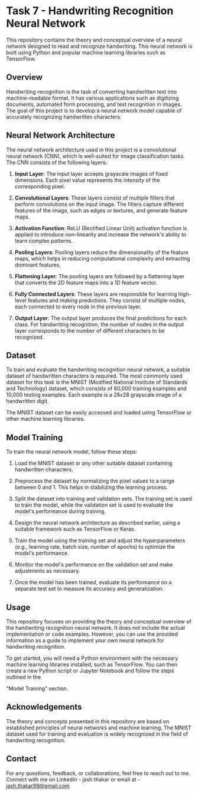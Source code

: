 # Task 7 - Handwriting Recognition Neural Network

This repository contains the theory and conceptual overview of a neural network designed to read and recognize handwriting. This neural network is built using Python and popular machine learning libraries such as TensorFlow.

## Overview

Handwriting recognition is the task of converting handwritten text into machine-readable format. It has various applications such as digitizing documents, automated form processing, and text recognition in images. The goal of this project is to develop a neural network model capable of accurately recognizing handwritten characters.

## Neural Network Architecture

The neural network architecture used in this project is a convolutional neural network (CNN), which is well-suited for image classification tasks. The CNN consists of the following layers:

1. **Input Layer**: The input layer accepts grayscale images of fixed dimensions. Each pixel value represents the intensity of the corresponding pixel.

2. **Convolutional Layers**: These layers consist of multiple filters that perform convolutions on the input image. The filters capture different features of the image, such as edges or textures, and generate feature maps.

3. **Activation Function**: ReLU (Rectified Linear Unit) activation function is applied to introduce non-linearity and increase the network's ability to learn complex patterns.

4. **Pooling Layers**: Pooling layers reduce the dimensionality of the feature maps, which helps in reducing computational complexity and extracting dominant features.

5. **Flattening Layer**: The pooling layers are followed by a flattening layer that converts the 2D feature maps into a 1D feature vector.

6. **Fully Connected Layers**: These layers are responsible for learning high-level features and making predictions. They consist of multiple nodes, each connected to every node in the previous layer.

7. **Output Layer**: The output layer produces the final predictions for each class. For handwriting recognition, the number of nodes in the output layer corresponds to the number of different characters to be recognized.

## Dataset

To train and evaluate the handwriting recognition neural network, a suitable dataset of handwritten characters is required. The most commonly used dataset for this task is the MNIST (Modified National Institute of Standards and Technology) dataset, which consists of 60,000 training examples and 10,000 testing examples. Each example is a 28x28 grayscale image of a handwritten digit.

The MNIST dataset can be easily accessed and loaded using TensorFlow or other machine learning libraries.

## Model Training

To train the neural network model, follow these steps:

1. Load the MNIST dataset or any other suitable dataset containing handwritten characters.

2. Preprocess the dataset by normalizing the pixel values to a range between 0 and 1. This helps in stabilizing the learning process.

3. Split the dataset into training and validation sets. The training set is used to train the model, while the validation set is used to evaluate the model's performance during training.

4. Design the neural network architecture as described earlier, using a suitable framework such as TensorFlow or Keras.

5. Train the model using the training set and adjust the hyperparameters (e.g., learning rate, batch size, number of epochs) to optimize the model's performance.

6. Monitor the model's performance on the validation set and make adjustments as necessary.

7. Once the model has been trained, evaluate its performance on a separate test set to measure its accuracy and generalization.

## Usage

This repository focuses on providing the theory and conceptual overview of the handwriting recognition neural network. It does not include the actual implementation or code examples. However, you can use the provided information as a guide to implement your own neural network for handwriting recognition.

To get started, you will need a Python environment with the necessary machine learning libraries installed, such as TensorFlow. You can then create a new Python script or Jupyter Notebook and follow the steps outlined in the

 "Model Training" section.

## Acknowledgements

The theory and concepts presented in this repository are based on established principles of neural networks and machine learning. The MNIST dataset used for training and evaluation is widely recognized in the field of handwriting recognition.


## Contact
For any questions, feedback, or collaborations, feel free to reach out to me. Connect with me on LinkedIn - jash thakar or email at - jash.thakar99@gmail.com 


